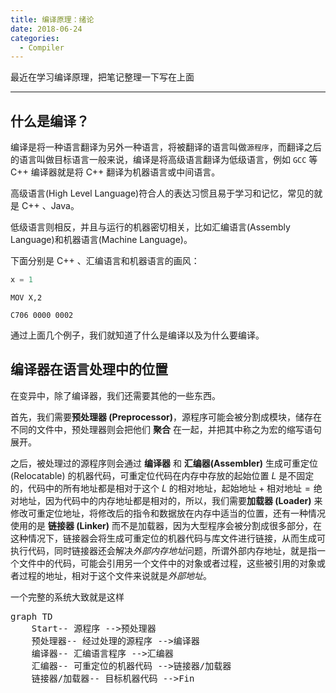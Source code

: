 ```yaml
---
title: 编译原理：绪论
date: 2018-06-24
categories:
  - Compiler
---
```


最近在学习编译原理，把笔记整理一下写在上面

---

## 什么是编译？

编译是将一种语言翻译为另外一种语言，将被翻译的语言叫做`源程序`，而翻译之后的语言叫做目标语言一般来说，编译是将高级语言翻译为低级语言，例如 `GCC` 等 C++ 编译器就是将 C++ 翻译为机器语言或中间语言。

高级语言(High Level Language)符合人的表达习惯且易于学习和记忆，常见的就是 C++ 、Java。

低级语言则相反，并且与运行的机器密切相关，比如汇编语言(Assembly Language)和机器语言(Machine Language)。

下面分别是 C++ 、汇编语言和机器语言的画风：

```cpp
x = 1
```

```text
MOV X,2
```

```text
C706 0000 0002
```

通过上面几个例子，我们就知道了什么是编译以及为什么要编译。

## 编译器在语言处理中的位置

在变异中，除了编译器，我们还需要其他的一些东西。

首先，我们需要**预处理器 (Preprocessor)**，源程序可能会被分割成模块，储存在不同的文件中，预处理器则会把他们 **聚合** 在一起，并把其中称之为宏的缩写语句展开。

之后，被处理过的源程序则会通过 **编译器** 和 **汇编器(Assembler)** 生成可重定位 (Relocatable) 的机器代码，可重定位代码在内存中存放的起始位置 _L_ 是不固定的，代码中的所有地址都是相对于这个 _L_ 的相对地址，$\text{起始地址} + \text{相对地址} = \text{绝对地址}$，因为代码中的内存地址都是相对的，所以，我们需要**加载器 (Loader)** 来修改可重定位地址，将修改后的指令和数据放在内存中适当的位置，还有一种情况使用的是 **链接器 (Linker)** 而不是加载器，因为大型程序会被分割成很多部分，在这种情况下，链接器会将生成可重定位的机器代码与库文件进行链接，从而生成可执行代码，同时链接器还会解决*外部内存地址*问题，所谓外部内存地址，就是指一个文件中的代码，可能会引用另一个文件中的对象或者过程，这些被引用的对象或者过程的地址，相对于这个文件来说就是*外部地址*。

一个完整的系统大致就是这样

<pre class="mermaid">
graph TD
    Start-- 源程序 -->预处理器
    预处理器-- 经过处理的源程序 -->编译器
    编译器-- 汇编语言程序 -->汇编器
    汇编器-- 可重定位的机器代码 -->链接器/加载器
    链接器/加载器-- 目标机器代码 -->Fin
</pre>

